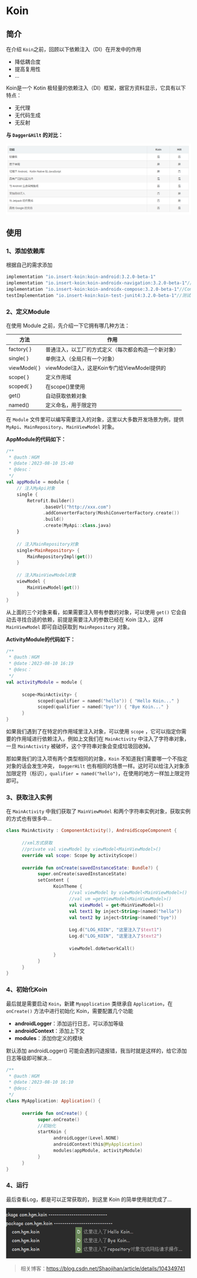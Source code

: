 # Koin

## 简介

在介绍 `Koin`之前，回顾以下依赖注入（DI）在开发中的作用

* 降低耦合度
* 提高复用性
* ...

Koin是一个 Kotin 极轻量的依赖注入（DI）框架，据官方资料显示，它具有以下特点：

* 无代理
* 无代码生成
* 无反射

**与 `Dagger&Hilt` 的对比：**

![image-20230811101336624](Koin/image-20230811101336624.png)



## 使用

### 1、添加依赖库

根据自己的需求添加

```groovy
implementation "io.insert-koin:koin-android:3.2.0-beta-1"
implementation "io.insert-koin:koin-androidx-navigation:3.2.0-beta-1"//Navigation
implementation "io.insert-koin:koin-androidx-compose:3.2.0-beta-1"//Compose
testImplementation "io.insert-koin:koin-test-junit4:3.2.0-beta-1"//测试
```

### 2、定义Module

在使用 Module 之前，先介绍一下它拥有哪几种方法：

| 方法         | 作用                                                 |
| ------------ | ---------------------------------------------------- |
| factory{ }   | 普通注入，以工厂的方式定义（每次都会构造一个新对象） |
| single{ }    | 单例注入（全局只有一个对象）                         |
| viewModel{ } | viewModel注入，这是Koin专门给ViewModel提供的         |
| scope{ }     | 定义作用域                                           |
| scoped{ }    | 在scope{}里使用                                      |
| get()        | 自动获取依赖对象                                     |
| named()      | 定义命名，用于限定符                                 |

在 `Module` 文件里可以编写需要注入的对象，这里以大多数开发场景为例，提供 `MyApi`、`MainRepository`、`MainViewModel` 对象。

**AppModule的代码如下：**

```kotlin
/**
 * @auth：HGM
 * @date：2023-08-10 15:40
 * @desc：
 */
val appModule = module {
	// 注入MyApi对象
	single {
		Retrofit.Builder()
		      .baseUrl("http://xxx.com")
		      .addConverterFactory(MoshiConverterFactory.create())
		      .build()
		      .create(MyApi::class.java)
	}
	
	// 注入MainRepository对象
	single<MainRepository> {
		MainRepositoryImpl(get())
	}
	
	// 注入MainViewModel对象
	viewModel {
		MainViewModel(get())
	}
}
```

从上面的三个对象来看，如果需要注入带有参数的对象，可以使用 `get()` 它会自动去寻找合适的依赖，前提是需要注入的参数已经在 Koin 注入，这样 `MainViewModel` 即可自动获取到 `MainRepository` 对象。

**ActivityModule的代码如下：**

```kotlin
/**
 * @auth：HGM
 * @date：2023-08-10 16:19
 * @desc：
 */
val activityModule = module {

      scope<MainActivity> {
            scoped(qualifier = named("hello")) { "Hello Koin..." }
            scoped(qualifier = named("bye")) { "Bye Koin..." }
      }
}
```

如果我们遇到了在特定的作用域里注入对象，可以使用 `scope` ，它可以指定你需要的作用域进行依赖注入，例如上文我们在 `MainActivity` 中注入了字符串对象，一旦 `MainActivity` 被破坏，这个字符串对象会变成垃圾回收掉。

那如果我们的注入项有两个类型相同的对象，`Koin` 不知道我们需要哪一个不指定对象的话会发生冲突， `DaggerHilt` 也有相同的场景一样。这时可以给注入对象添加限定符（标识），`qualifier = named("hello")`，在使用的地方一样加上限定符即可。

### 3、获取注入实例

在 `MainActivity` 中我们获取了 `MainViewModel` 和两个字符串实例对象，获取实例的方式也有很多中...

```kotlin
class MainActivity : ComponentActivity(), AndroidScopeComponent {

      //xml方式获取
      //private val viewModel by viewModel<MainViewModel>()
      override val scope: Scope by activityScope()

      override fun onCreate(savedInstanceState: Bundle?) {
            super.onCreate(savedInstanceState)
            setContent {
                  KoinTheme {
                      	//val viewModel by viewModel<MainViewModel>()
                        //val vm =getViewModel<MainViewModel>()
                        val viewModel = get<MainViewModel>()
                        val text1 by inject<String>(named("hello"))
                        val text2 by inject<String>(named("bye"))

                        Log.d("LOG_KOIN", "这里注入了$text1")
                        Log.d("LOG_KOIN", "这里注入了$text2")

                        viewModel.doNetworkCall()
                  }
            }
      }
}
```

### 4、初始化Koin

最后就是需要启动 `Koin`，新建 `Myapplication` 类继承自 `Application`，在 `onCreate()` 方法中进行初始化 Koin，需要配置几个功能

* **androidLogger**：添加运行日志，可以添加等级
* **androidContext**：添加上下文
* **modules**：添加你定义的模块

默认添加 androidLogger() 可能会遇到闪退报错，我当时就是这样的，给它添加日志等级即可解决...

```kotlin
/**
 * @auth：HGM
 * @date：2023-08-10 16:10
 * @desc：
 */
class MyApplication: Application() {

      override fun onCreate() {
            super.onCreate()
            //初始化
            startKoin {
                  androidLogger(Level.NONE)
                  androidContext(this@MyApplication)
                  modules(appModule, activityModule)
            }
      }
}
```

### 4、运行

最后查看Log，都是可以正常获取的，到这里 Koin 的简单使用就完成了...

![image-20230810180050861](Koin/image-20230810180050861.png)



> 相关博客：https://blog.csdn.net/Shaojihan/article/details/104349741